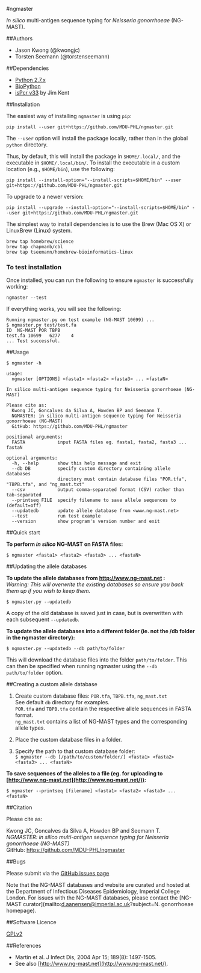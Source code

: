 #ngmaster

*In silico* multi-antigen sequence typing for *Neisseria gonorrhoeae* (NG-MAST).  

##Authors

* Jason Kwong (@kwongjc)
* Torsten Seemann (@torstenseemann)

##Dependencies

* [Python 2.7.x](https://www.python.org/)
* [BioPython](http://biopython.org/)
* [isPcr v33](http://hgwdev.cse.ucsc.edu/~kent/src/) by Jim Kent

##Installation

The easiest way of installing `ngmaster` is using `pip`:

    pip install --user git+https://github.com/MDU-PHL/ngmaster.git
    
The `--user` option will install the package locally, rather than in the global `python` directory. 

Thus, by default, this will install the package in `$HOME/.local/`, and the executable in `$HOME/.local/bin/`. To install the executable in a custom location (e.g., `$HOME/bin`), use the following:

    pip install --install-option="--install-scripts=$HOME/bin" --user git+https://github.com/MDU-PHL/ngmaster.git

To upgrade to a newer version: 

    pip install --upgrade --install-option="--install-scripts=$HOME/bin" --user git+https://github.com/MDU-PHL/ngmaster.git

The simplest way to install dependencies is to use the Brew (Mac OS X) or LinuxBrew (Linux) system.
```
brew tap homebrew/science
brew tap chapmanb/cbl
brew tap tseemann/homebrew-bioinformatics-linux
```

### To test installation

Once installed, you can run the following to ensure `ngmaster` is successfully working:

    ngmaster --test

If everything works, you will see the following:

```
Running ngmaster.py on test example (NG-MAST 10699) ...
$ ngmaster.py test/test.fa
ID	NG-MAST	POR	TBPB
test.fa	10699	6277	4
... Test successful.
```

##Usage

	$ ngmaster -h
        
	usage: 
	  ngmaster [OPTIONS] <fasta1> <fasta2> <fasta3> ... <fastaN>
	
	In silico multi-antigen sequence typing for Neisseria gonorrhoeae (NG-MAST)

	Please cite as:
	  Kwong JC, Goncalves da Silva A, Howden BP and Seemann T.
	  NGMASTER: in silico multi-antigen sequence typing for Neisseria gonorrhoeae (NG-MAST)
	  GitHub: https://github.com/MDU-PHL/ngmaster
	
	positional arguments:
	  FASTA            input FASTA files eg. fasta1, fasta2, fasta3 ... fastaN
	
	optional arguments:
	  -h, --help       show this help message and exit
	  --db DB          specify custom directory containing allele databases
	                   directory must contain database files "POR.tfa", "TBPB.tfa", and "ng_mast.txt"
	  --csv			   output comma-separated format (CSV) rather than tab-separated
	  --printseq FILE  specify filename to save allele sequences to (default=off)
 	  --updatedb       update allele database from <www.ng-mast.net>
	  --test		   run test example
	  --version        show program's version number and exit


##Quick start

**To perform *in silico* NG-MAST on FASTA files:**

`$ ngmaster <fasta1> <fasta2> <fasta3> ... <fastaN>`

##Updating the allele databases

**To update the allele databases from http://www.ng-mast.net :**  
*Warning: This will overwrite the existing databases so ensure you back them up if you wish to keep them.*

	$ ngmaster.py --updatedb

A copy of the old database is saved just in case, but is overwritten with each subsequent   ```--updatedb```.

**To update the allele databases into a different folder (ie. not the /db folder in the ngmaster directory):**

	$ ngmaster.py --updatedb --db path/to/folder

This will download the database files into the folder ```path/to/folder```.
This can then be specified when running ngmaster using the ```--db  path/to/folder``` option.

##Creating a custom allele database

1. Create custom database files: `POR.tfa`, `TBPB.tfa`, `ng_mast.txt`  
   See default `db` directory for examples.  
   `POR.tfa` and `TBPB.tfa` contain the respective allele sequences in FASTA format.  
   `ng_mast.txt` contains a list of NG-MAST types and the corresponding allele types.

2. Place the custom database files in a folder.

3. Specify the path to that custom database folder:  
   `$ ngmaster --db [/path/to/custom/folder/] <fasta1> <fasta2> <fasta3> ... <fastaN>`

**To save sequences of the alleles to a file (eg. for uploading to [http://www.ng-mast.net](http://www.ng-mast.net/)):**

`$ ngmaster --printseq [filename] <fasta1> <fasta2> <fasta3> ... <fastaN>`

##Citation

Please cite as:

Kwong JC, Goncalves da Silva A, Howden BP and Seemann T.  
*NGMASTER: in silico multi-antigen sequence typing for Neisseria gonorrhoeae (NG-MAST)*  
GitHub: https://github.com/MDU-PHL/ngmaster  

##Bugs

Please submit via the [GitHub issues page](https://github.com/MDU-PHL/ngmaster/issues)  

Note that the NG-MAST databases and website are curated and hosted at the Department of Infectious Diseases Epidemiology, Imperial College London. For issues with the NG-MAST databases, please contact the [NG-MAST curator](mailto:d.aanensen@imperial.ac.uk?subject=N. gonorrhoeae homepage).

##Software Licence

[GPLv2](https://github.com/MDU-PHL/ngmaster/blob/master/LICENSE)

##References

* Martin et al. J Infect Dis, 2004 Apr 15; 189(8): 1497-1505.  
* See also [http://www.ng-mast.net](http://www.ng-mast.net/).
